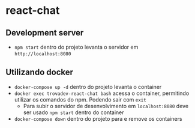 # react-chat

## Development server
- ``npm start`` dentro do projeto levanta o servidor em `http://localhost:8080`

## Utilizando docker

- ``docker-compose up -d`` dentro do projeto levanta o container
- ``docker exec trovadev-react-chat bash`` acessa o container, permitindo utilizar os comandos do npm. Podendo sair com ``exit``
  - Para subir o servidor de desenvolvimento em `localhost:8080` deve ser usado ``npm start`` dentro do container
- ``docker-compose down`` dentro do projeto para e remove os containers

